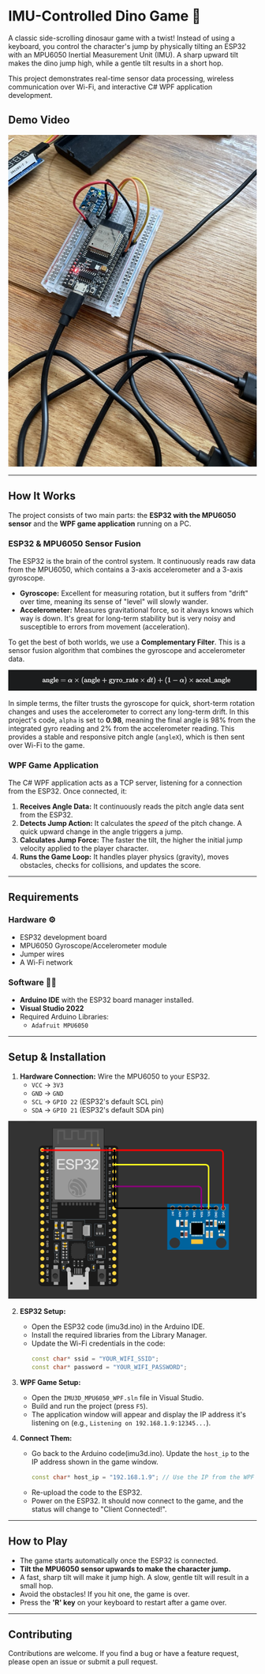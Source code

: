 ﻿# IMU-Controlled Dino Game 🦖

A classic side-scrolling dinosaur game with a twist! Instead of using a keyboard, you control the character's jump by physically tilting an ESP32 with an MPU6050 Inertial Measurement Unit (IMU). A sharp upward tilt makes the dino jump high, while a gentle tilt results in a short hop.

This project demonstrates real-time sensor data processing, wireless communication over Wi-Fi, and interactive C# WPF application development.

## Demo Video
[![Dino Game Screenshot](images/esp32-mpu.jpg)](https://youtube.com/shorts/ooQrAgZOSRA)

---

## How It Works

The project consists of two main parts: the **ESP32 with the MPU6050 sensor** and the **WPF game application** running on a PC.

### ESP32 & MPU6050 Sensor Fusion

The ESP32 is the brain of the control system. It continuously reads raw data from the MPU6050, which contains a 3-axis accelerometer and a 3-axis gyroscope.

* **Gyroscope:** Excellent for measuring rotation, but it suffers from "drift" over time, meaning its sense of "level" will slowly wander.
* **Accelerometer:** Measures gravitational force, so it always knows which way is down. It's great for long-term stability but is very noisy and susceptible to errors from movement (acceleration).

To get the best of both worlds, we use a **Complementary Filter**. This is a sensor fusion algorithm that combines the gyroscope and accelerometer data.

![Math Screenshot](images/math.png)

In simple terms, the filter trusts the gyroscope for quick, short-term rotation changes and uses the accelerometer to correct any long-term drift. In this project's code, `alpha` is set to **0.98**, meaning the final angle is 98% from the integrated gyro reading and 2% from the accelerometer reading. This provides a stable and responsive pitch angle (`angleX`), which is then sent over Wi-Fi to the game.

### WPF Game Application

The C# WPF application acts as a TCP server, listening for a connection from the ESP32. Once connected, it:

1.  **Receives Angle Data:** It continuously reads the pitch angle data sent from the ESP32.
2.  **Detects Jump Action:** It calculates the *speed* of the pitch change. A quick upward change in the angle triggers a jump.
3.  **Calculates Jump Force:** The faster the tilt, the higher the initial jump velocity applied to the player character.
4.  **Runs the Game Loop:** It handles player physics (gravity), moves obstacles, checks for collisions, and updates the score.

---

## Requirements

### Hardware ⚙️

* ESP32 development board
* MPU6050 Gyroscope/Accelerometer module
* Jumper wires
* A Wi-Fi network

### Software 👨‍💻

* **Arduino IDE** with the ESP32 board manager installed.
* **Visual Studio 2022** 
* Required Arduino Libraries:
    * `Adafruit MPU6050`
---

## Setup & Installation

1.  **Hardware Connection:** Wire the MPU6050 to your ESP32.
    * `VCC` -> `3V3`
    * `GND` -> `GND`
    * `SCL` -> `GPIO 22` (ESP32's default SCL pin)
    * `SDA` -> `GPIO 21` (ESP32's default SDA pin)
  

  ![ESP32 MPU Connectors](images/esp32-mpu-connectors.png)


2.  **ESP32 Setup:**
    * Open the ESP32 code (imu3d.ino) in the Arduino IDE.
    * Install the required libraries from the Library Manager.
    * Update the Wi-Fi credentials in the code:
        ```cpp
        const char* ssid = "YOUR_WIFI_SSID";
        const char* password = "YOUR_WIFI_PASSWORD";
        ```
        
3.  **WPF Game Setup:**
    * Open the `IMU3D_MPU6050_WPF.sln` file in Visual Studio.
    * Build and run the project (press `F5`).
    * The application window will appear and display the IP address it's listening on (e.g., `Listening on 192.168.1.9:12345...`).

4.  **Connect Them:**
    * Go back to the Arduino code(imu3d.ino). Update the `host_ip` to the IP address shown in the game window.
        ```cpp
        const char* host_ip = "192.168.1.9"; // Use the IP from the WPF app
        ```
    * Re-upload the code to the ESP32.
    * Power on the ESP32. It should now connect to the game, and the status will change to "Client Connected!".

---

## How to Play

* The game starts automatically once the ESP32 is connected.
* **Tilt the MPU6050 sensor upwards to make the character jump.**
* A fast, sharp tilt will make it jump high. A slow, gentle tilt will result in a small hop.
* Avoid the obstacles! If you hit one, the game is over.
* Press the **'R' key** on your keyboard to restart after a game over.

---

## Contributing
Contributions are welcome. If you find a bug or have a feature request, please open an issue or submit a pull request.

